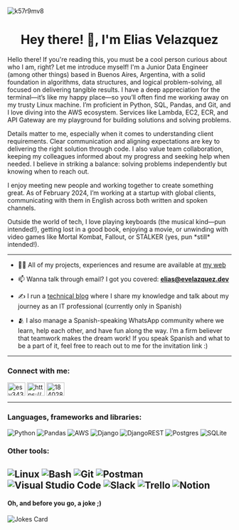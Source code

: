 ![k57r9mv8](https://github.com/user-attachments/assets/77db56b2-ed1c-44c7-9875-40f7b30754b2)

<h1 align="center">Hey there! 👋, I'm Elias Velazquez</h1>

<p align="left">Hello there! If you're reading this, you must be a cool person curious about who I am, right? Let me introduce myself! I'm a Junior Data Engineer (among other things) based in Buenos Aires, Argentina, with a solid foundation in algorithms, data structures, and logical problem-solving, all focused on delivering tangible results. I have a deep appreciation for the terminal—it’s like my happy place—so you’ll often find me working away on my trusty Linux machine. I’m proficient in Python, SQL, Pandas, and Git, and I love diving into the AWS ecosystem. Services like Lambda, EC2, ECR, and API Gateway are my playground for building solutions and solving problems.</p>
<p align="left">Details matter to me, especially when it comes to understanding client requirements. Clear communication and aligning expectations are key to delivering the right solution through code. I also value team collaboration, keeping my colleagues informed about my progress and seeking help when needed. I believe in striking a balance: solving problems independently but knowing when to reach out.</p>
<p align="left">I enjoy meeting new people and working together to create something great. As of February 2024, I’m working at a startup with global clients, communicating with them in English across both written and spoken channels.</p>
<p align="left">Outside the world of tech, I love playing keyboards (the musical kind—pun intended!), getting lost in a good book, enjoying a movie, or unwinding with video games like Mortal Kombat, Fallout, or STALKER (yes, pun *still* intended!).</p>

 --- 

- 👨‍💻 All of my projects, experiences and resume are available at [my web](https://www.evelazquez.dev/)

- 📫 Wanna talk through email? I got you covered: **elias@evelazquez.dev**

- ✍️ I run a [technical blog](https://esvdev.me/) where I share my knowledge and talk about my journey as an IT professional (currently only in Spanish)

- 🫂 I also manage a Spanish-speaking WhatsApp community where we learn, help each other, and have fun along the way. I’m a firm believer that teamwork makes the dream work! If you speak Spanish and what to be a part of it, feel free to reach out to me for the invitation link :)
 --- 

<h3 align="left">Connect with me:</h3>
<p align="left">
<a href="https://twitter.com/esvdev" target="blank"><img align="center" src="https://raw.githubusercontent.com/rahuldkjain/github-profile-readme-generator/master/src/images/icons/Social/twitter.svg" alt="esv343" height="30" width="40" /></a>
<a href="https://linkedin.com/in/eliassvelazquez/" target="blank"><img align="center" src="https://raw.githubusercontent.com/rahuldkjain/github-profile-readme-generator/master/src/images/icons/Social/linked-in-alt.svg" alt="https://www.linkedin.com/in/eliassvelazquez/" height="30" width="40" /></a>
<a href="https://stackoverflow.com/users/18402832" target="blank"><img align="center" src="https://raw.githubusercontent.com/rahuldkjain/github-profile-readme-generator/master/src/images/icons/Social/stack-overflow.svg" alt="18402832" height="30" width="40" /></a>
</p>

 --- 

<h3 align="left">Languages, frameworks and libraries:</h3>

![Python](https://ziadoua.github.io/m3-Markdown-Badges/badges/Python/python3.svg) ![Pandas](https://img.shields.io/badge/pandas-%23150458.svg?style=for-the-badge&logo=pandas&logoColor=white) ![AWS](https://img.shields.io/badge/AWS-%23FF9900.svg?style=for-the-badge&logo=amazon-aws&logoColor=white) ![Django](https://ziadoua.github.io/m3-Markdown-Badges/badges/Django/django1.svg) ![DjangoREST](https://img.shields.io/badge/DJANGO-REST-ff1709?style=for-the-badge&logo=django&logoColor=white&color=ff1709&labelColor=gray) ![Postgres](https://ziadoua.github.io/m3-Markdown-Badges/badges/PostgreSQL/postgresql1.svg) ![SQLite](https://ziadoua.github.io/m3-Markdown-Badges/badges/SQLite/sqlite1.svg)


<h3 align="left">Other tools:</h3>

![Linux](https://ziadoua.github.io/m3-Markdown-Badges/badges/Linux/linux2.svg) ![Bash](https://ziadoua.github.io/m3-Markdown-Badges/badges/Shell/shell1.svg) ![Git](https://ziadoua.github.io/m3-Markdown-Badges/badges/Git/git1.svg) ![Postman](https://ziadoua.github.io/m3-Markdown-Badges/badges/Postman/postman1.svg) ![Visual Studio Code](https://ziadoua.github.io/m3-Markdown-Badges/badges/VisualStudioCode/visualstudiocode1.svg) ![Slack](https://img.shields.io/badge/Slack-4A154B?style=for-the-badge&logo=slack&logoColor=white) ![Trello](https://ziadoua.github.io/m3-Markdown-Badges/badges/Trello/trello1.svg) ![Notion](https://ziadoua.github.io/m3-Markdown-Badges/badges/Notion/notion2.svg)
 --- 

<h4 align="left">Oh, and before you go, a joke ;)</h4>

![Jokes Card](https://readme-jokes.vercel.app/api)

